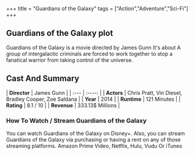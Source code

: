 +++
title = "Guardians of the Galaxy"
tags = ["Action","Adventure","Sci-Fi"]
+++
## Guardians of the Galaxy plot
Guardians of the Galaxy is a movie directed by James Gunn It's about A group of intergalactic criminals are forced to work together to stop a fanatical warrior from taking control of the universe.
## Cast And Summary
| **Director**      | James Gunn |
    | :---        |    :----:   |
    |  **Actors** | Chris Pratt, Vin Diesel, Bradley Cooper, Zoe Saldana |
    | **Year**   | 2014    |
    |  **Runtime** | 121 Minutes |
    |  **Rating** | 8.1 / 10 | 
    |  **Revenue** | 333.13$ Millions |
### How To Watch / Stream Guardians of the Galaxy
You can watch Guardians of the Galaxy on Disney+.
Also, you can stream Guardians of the Galaxy via purchasing or having a rent on any of those streaming platforms.
Amazon Prime Video, Netflix, Hulu, Vudu Or iTunes